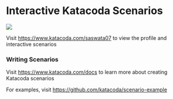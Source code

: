 # Interactive Katacoda Scenarios

[![](http://shields.katacoda.com/katacoda/saswata07/count.svg)](https://www.katacoda.com/saswata07 "Get your profile on Katacoda.com")

Visit https://www.katacoda.com/saswata07 to view the profile and interactive scenarios

### Writing Scenarios
Visit https://www.katacoda.com/docs to learn more about creating Katacoda scenarios

For examples, visit https://github.com/katacoda/scenario-example
